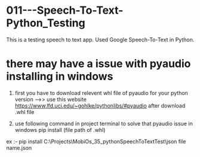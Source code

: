 # 011---Speech-To-Text-Python_Testing
This is a testing speech to text app. Used Google Speech-To-Text in Python.

# there may have a issue with pyaudio installing in windows
1. first you have to download relevent whl file of pyaudio for your python version -->> use this website https://www.lfd.uci.edu/~gohlke/pythonlibs/#pyaudio
after download .whl file

2. use following command in project terminal to solve that pyaudio issue in windows
pip install (file path of .whl) 

ex :- pip install C:\Projects\MobiOs_35_pythonSpeechToTextTest\json file name.json